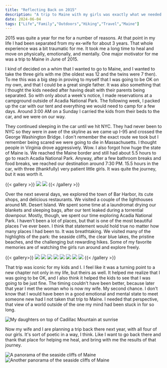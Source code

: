 ```yaml
---
title: "Reflecting Back on 2015"
description: "A trip to Maine with my girls was exactly what we needed."
date: 2024-06-04
tags: ["Life","Family","Outdoors","Hiking","Travel","Maine"]
---
```

2015 was quite a year for me for a number of reasons. At that point in my life I had been separated from my ex-wife for about 3 years. That whole experience was a bit traumatic for me. It took me a long time to heal and move on physically, emotionally, and mentally. One major motivator for me was a trip to Maine in June of 2015.

I kind of decided on a whim that I wanted to go to Maine, and I wanted to take the three girls with me (the oldest was 12 and the twins were 7 then). To me this was a big step in proving to myself that I was going to be OK on my own, and that I could be a great single father. It was also something that I thought the kids needed after having dealt with their parents being separated. So with only about a week's notice, I made reservations at a campground outside of Acadia National Park. The following week, I packed up the car with our tent and everything we would need to camp for a few days. Around 3:00 AM on a Sunday I carried the kids from their beds to the car, and we were on our way.

They continued sleeping in the car until we hit NYC. They had never been to NYC so they were in awe of the skyline as we came up I-95 and crossed the George Washington Bridge. I don't remember the exact route we took but I remember being scared we were going to die in Massachusetts. I thought people in Virginia drove aggressively. Wow. I also forgot how huge the state of Maine is. We reached the Maine border and still had about 5.5 hours to go to reach Acadia National Park. Anyway, after a few bathroom breaks and food breaks, we reached our destination around 7:30 PM. 15.5 hours in the car, with three (thankfully) very patient little girls. It was quite the journey, but it was worth it.

{{< gallery >}}
    <img src="img/campsite.jpg" class="grid-w33" />
    <img src="img/sunset.jpg" class="grid-w33" />
{{< /gallery >}}

Over the next several days, we explored the town of Bar Harbor, its cute shops, and delicious restaurants. We visited a couple of the lighthouses around Mt. Desert Island. We spent some time at a laundromat drying our blankets and sleeping bags, after our tent leaked during a torrential downpour. Mostly, though, we spent our time exploring Acadia National Park. I haven't been a lot of places, but that is one of the most beautiful places I've ever been. I think that statement would hold true no matter how many places I had been to. It was breathtaking. We visited many of the highlights of the park: the seaside cliffs, the clear blue lakes, the pristine beaches, and the challenging but rewarding hikes. Some of my favorite memories are of watching the girls run around and explore freely.

{{< gallery>}}
    <img src="img/cliffs1.jpg" class="grid-w33" />
    <img src="img/cliffs2.jpg" class="grid-w33" />
    <img src="img/dinks_taxi.jpg" class="grid-w33" />
    <img src="img/girls_lake.jpg" class="grid-w33" />
    <img src="img/girls_on_cliff.jpg" class="grid-w33" />
    <img src="img/girls_uno.jpg" class="grid-w33" />
    <img src="img/Peyton_Clarity_breakfast.jpg" class="grid-w33" />
    <img src="img/twins_garden.jpg" class="grid-w33" />
{{< /gallery >}}

That trip was iconic for my kids and I. I feel like it was a turning point to a new chapter not only in my life, but theirs as well. It helped me realize that I was going to be OK, and I also think it helped the kids to see that I was going to be just fine. The timing couldn't have been better, because later that year I met the woman who is now my wife. My second chance. I don't know that I would have been in a good emotional and mental state to meet someone new had I not taken that trip to Maine. I needed that perspective, that view of a world outside of the one my mind had been stuck in for so long.

![My daughters on top of Cadillac Mountain at sunrise](img/girls_sunrise.jpg)

Now my wife and I are planning a trip back there next year, with all four of our girls. It's sort of poetic in a way, I think. Like I want to go back there and thank that place for helping me heal, and bring with me the results of that journey.

![A panorama of the seaside cliffs of Maine](img/cliffs_pano.jpg)
![Another panorama of the seaside cliffs of Maine](img/cliffs_pano2.jpg)